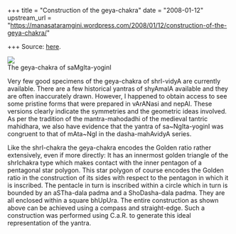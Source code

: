 +++
title = "Construction of the geya-chakra"
date = "2008-01-12"
upstream_url = "https://manasataramgini.wordpress.com/2008/01/12/construction-of-the-geya-chakra/"

+++
Source: [here](https://manasataramgini.wordpress.com/2008/01/12/construction-of-the-geya-chakra/).



[![](https://i2.wp.com/bp2.blogger.com/_hjuA1bE0hBw/R4guWtBuc0I/AAAAAAAAAB0/cL7OpgM6TV0/s320/geya_chakra.png)](http://bp2.blogger.com/_hjuA1bE0hBw/R4guWtBuc0I/AAAAAAAAAB0/cL7OpgM6TV0/s1600-h/geya_chakra.png)  
The geya-chakra of saMgIta-yoginI

Very few good specimens of the geya-chakra of shrI-vidyA are currently
available. There are a few historical yantras of shyAmalA available and
they are often inaccurately drawn. However, I happened to obtain access
to see some pristine forms that were prepared in vArANasi and nepAl.
These versions clearly indicate the symmetries and the geometric ideas
involved. As per the tradition of the mantra-mahodadhi of the medieval
tantric mahidhara, we also have evidence that the yantra of
sa\~NgIta-yoginI was congruent to that of mAta\~NgI in the
dasha-mahAvidyA series.

Like the shrI-chakra the geya-chakra encodes the Golden ratio rather
extensively, even if more directly: It has an innermost golden triangle
of the shrIchakra type which makes contact with the inner pentagon of a
pentagonal star polygon. This star polygon of course encodes the Golden
ratio in the construction of its sides with respect to the pentagon in
which it is inscribed. The pentacle in turn is inscribed within a circle
which in turn is bounded by an aSTha-dala padma and a ShoDasha-dala
padma. They are all enclosed within a square bhUpUra. The entire
construction as shown above can be achieved using a compass and
straight-edge. Such a construction was performed using C.a.R. to
generate this ideal representation of the yantra.

